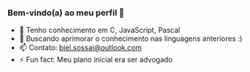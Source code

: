 ### Bem-vindo(a) ao meu perfil 👋

- 🔭 Tenho conhecimento em C, JavaScript, Pascal
- 🌱 Buscando aprimorar o conhecimento nas linguagens anteriores :)
- 📫 Contato: biel.sossai@outlook.com
- ⚡ Fun fact: Meu plano inicial era ser advogado

